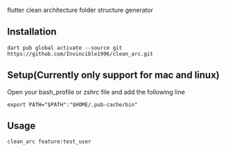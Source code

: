 flutter clean architecture folder structure generator

## Installation

```shell
dart pub global activate --source git https://github.com/Invincible1996/clean_arc.git
```

## Setup(Currently only support for mac and linux)

Open your bash_profile or zshrc file and add the following line

```shell
export PATH="$PATH":"$HOME/.pub-cache/bin"
```

## Usage

```shell
clean_arc feature:test_user
```
